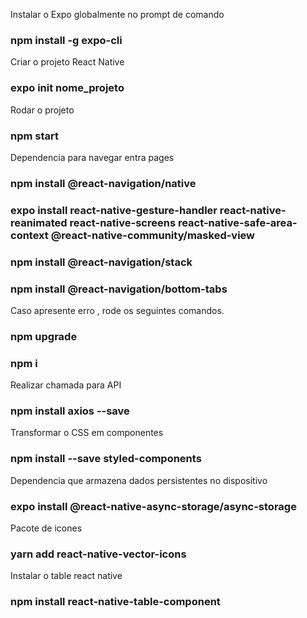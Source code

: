 Instalar o Expo globalmente no prompt de comando
### npm install -g expo-cli

Criar o projeto React Native
### expo init nome_projeto

Rodar o projeto
### npm start

Dependencia para navegar entra pages
### npm install @react-navigation/native

### expo install react-native-gesture-handler react-native-reanimated react-native-screens react-native-safe-area-context @react-native-community/masked-view

### npm install @react-navigation/stack
### npm install @react-navigation/bottom-tabs

Caso apresente erro , rode os seguintes comandos.

### npm upgrade
### npm i

Realizar chamada para API
### npm install axios --save

Transformar o CSS em componentes
### npm install --save styled-components

Dependencia que armazena dados persistentes no dispositivo
### expo install @react-native-async-storage/async-storage

Pacote de icones
### yarn add react-native-vector-icons

Instalar o table react native
### npm install react-native-table-component